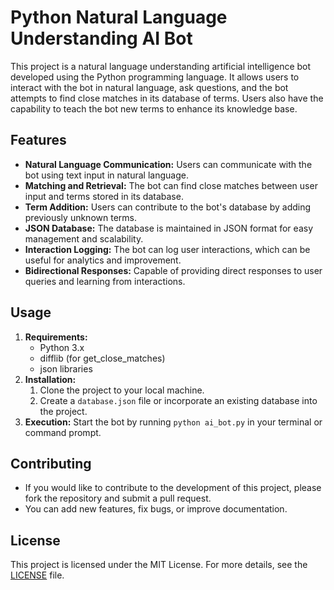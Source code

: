 
  <h1>Python Natural Language Understanding AI Bot</h1>

  <p>This project is a natural language understanding artificial intelligence bot developed using the Python programming language. It allows users to interact with the bot in natural language, ask questions, and the bot attempts to find close matches in its database of terms. Users also have the capability to teach the bot new terms to enhance its knowledge base.</p>

  <h2>Features</h2>

  <ul>
    <li><strong>Natural Language Communication:</strong> Users can communicate with the bot using text input in natural language.</li>
    <li><strong>Matching and Retrieval:</strong> The bot can find close matches between user input and terms stored in its database.</li>
    <li><strong>Term Addition:</strong> Users can contribute to the bot's database by adding previously unknown terms.</li>
    <li><strong>JSON Database:</strong> The database is maintained in JSON format for easy management and scalability.</li>
    <li><strong>Interaction Logging:</strong> The bot can log user interactions, which can be useful for analytics and improvement.</li>
    <li><strong>Bidirectional Responses:</strong> Capable of providing direct responses to user queries and learning from interactions.</li>
  </ul>

  <h2>Usage</h2>

  <ol>
    <li><strong>Requirements:</strong>
      <ul>
        <li>Python 3.x</li>
        <li>difflib (for get_close_matches)</li>
        <li>json libraries</li>
      </ul>
    </li>
    <li><strong>Installation:</strong>
      <ol>
        <li>Clone the project to your local machine.</li>
        <li>Create a <code>database.json</code> file or incorporate an existing database into the project.</li>
      </ol>
    </li>
    <li><strong>Execution:</strong> Start the bot by running <code>python ai_bot.py</code> in your terminal or command prompt.</li>
  </ol>

  <h2>Contributing</h2>

  <ul>
    <li>If you would like to contribute to the development of this project, please fork the repository and submit a pull request.</li>
    <li>You can add new features, fix bugs, or improve documentation.</li>
  </ul>

  <h2>License</h2>

  <p>This project is licensed under the MIT License. For more details, see the <a href="LICENSE">LICENSE</a> file.</p>
